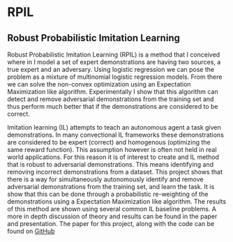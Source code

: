 # RPIL
## Robust Probabilistic Imitation Learning 
Robust Probabilistic Imitation Learning (RPIL) is a method that I conceived where in I model a set of expert demonstrations are having two sources, a true expert and an adversary. Using logistic regression we can pose the problem as a mixture of multinomial logistic regression models. From there we can solve the non-convex optimization using an Expectation Maximization like algorithm. Experimentally I show that this algorithm can detect and remove adversarial demonstrations from the training set and thus perform much better that if the demonstrations are considered to be correct.


Imitation learning (IL) attempts to teach an autonomous agent a task given demonstrations. In many convectional IL frameworks these demonstrations are considered to be expert (correct) and homogenous (optimizing the same reward function). This assumption however is often not held in real world applications. For this reason it is of interest to create and IL method that is robust to adversarial demonstrations. This means identifying and removing incorrect demonstrations from a dataset. This project shows that there is a way for simultaneously autonomously identify and remove adversarial demonstrations from the training set, and learn the task. It is show that this can be done through a probabilistic re-weighting of the demonstrations using a Expectation Maximization like algorithm. The results of this method are shown using several common IL baseline problems. A more in depth discussion of theory and results can be found in the paper and presentation. The paper for this project, along with the code can be found on [GitHub](https://github.com/brendanjcrowe/RPIL)

